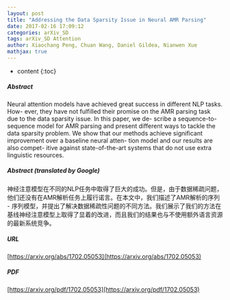 ```yaml
---
layout: post
title: "Addressing the Data Sparsity Issue in Neural AMR Parsing"
date: 2017-02-16 17:09:12
categories: arXiv_SD
tags: arXiv_SD Attention
author: Xiaochang Peng, Chuan Wang, Daniel Gildea, Nianwen Xue
mathjax: true
---
```


* content
{:toc}

##### Abstract
Neural attention models have achieved great success in different NLP tasks. How- ever, they have not fulfilled their promise on the AMR parsing task due to the data sparsity issue. In this paper, we de- scribe a sequence-to-sequence model for AMR parsing and present different ways to tackle the data sparsity problem. We show that our methods achieve significant improvement over a baseline neural atten- tion model and our results are also compet- itive against state-of-the-art systems that do not use extra linguistic resources.

##### Abstract (translated by Google)
神经注意模型在不同的NLP任务中取得了巨大的成功。但是，由于数据稀疏问题，他们还没有在AMR解析任务上履行诺言。在本文中，我们描述了AMR解析的序列 - 序列模型，并提出了解决数据稀疏性问题的不同方法。我们展示了我们的方法在基线神经注意模型上取得了显着的改进，而且我们的结果也与不使用额外语言资源的最新系统竞争。

##### URL
[https://arxiv.org/abs/1702.05053](https://arxiv.org/abs/1702.05053)

##### PDF
[https://arxiv.org/pdf/1702.05053](https://arxiv.org/pdf/1702.05053)

